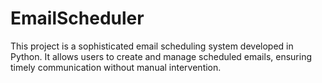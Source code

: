 # EmailScheduler
This project is a sophisticated email scheduling system developed in Python. It allows users to create and manage scheduled emails, ensuring timely communication without manual intervention.
